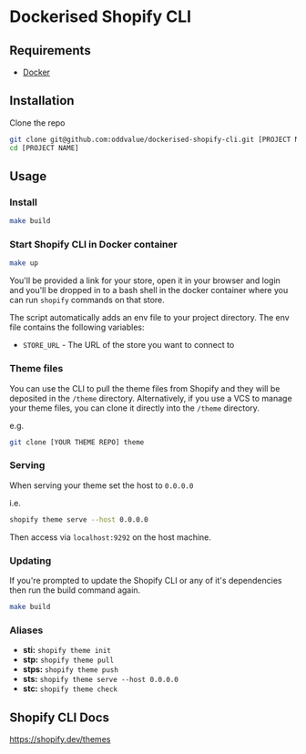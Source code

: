 # Dockerised Shopify CLI

## Requirements

* [Docker](https://www.docker.com/)

## Installation

Clone the repo
```bash
git clone git@github.com:oddvalue/dockerised-shopify-cli.git [PROJECT NAME]
cd [PROJECT NAME]
```

## Usage

### Install

```bash
make build
```

### Start Shopify CLI in Docker container

```bash
make up
```

You'll be provided a link for your store, open it in your browser and login and you'll be dropped in to a bash shell in the docker container where you can run `shopify` commands on that store.

The script automatically adds an env file to your project directory. The env file contains the following variables:

* `STORE_URL` - The URL of the store you want to connect to

### Theme files

You can use the CLI to pull the theme files from Shopify and they will be deposited in the `/theme` directory. Alternatively, if you use a VCS to manage your theme files, you can clone it directly into the `/theme` directory.

e.g.
```bash
git clone [YOUR THEME REPO] theme
```

### Serving

When serving your theme set the host to `0.0.0.0`

i.e.

```bash
shopify theme serve --host 0.0.0.0
```

Then access via `localhost:9292` on the host machine.

### Updating

If you're prompted to update the Shopify CLI or any of it's dependencies then run the build command again.

```bash
make build
```

### Aliases

* **sti:** `shopify theme init`
* **stp:** `shopify theme pull`
* **stps:** `shopify theme push`
* **sts:** `shopify theme serve --host 0.0.0.0`
* **stc:** `shopify theme check`

## Shopify CLI Docs

https://shopify.dev/themes
